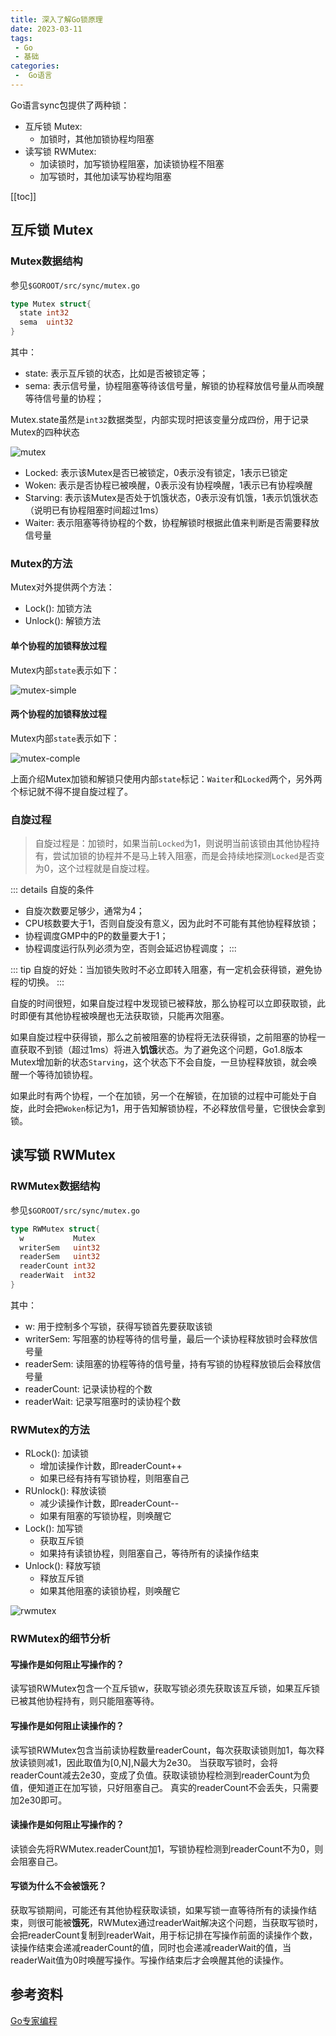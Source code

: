 ```yaml
---
title: 深入了解Go锁原理
date: 2023-03-11
tags:
 - Go
 - 基础
categories:
 -  Go语言
---
```


Go语言sync包提供了两种锁：

- 互斥锁 Mutex:
  - 加锁时，其他加锁协程均阻塞
- 读写锁 RWMutex:
  - 加读锁时，加写锁协程阻塞，加读锁协程不阻塞
  - 加写锁时，其他加读写协程均阻塞

<!-- more -->

[[toc]]

## 互斥锁 Mutex

### Mutex数据结构

参见`$GOROOT/src/sync/mutex.go`

```go
type Mutex struct{
  state int32
  sema  uint32
}
```

其中：

- state: 表示互斥锁的状态，比如是否被锁定等；
- sema: 表示信号量，协程阻塞等待该信号量，解锁的协程释放信号量从而唤醒等待信号量的协程；

Mutex.state虽然是`int32`数据类型，内部实现时把该变量分成四份，用于记录Mutex的四种状态

![mutex](./images/mutex.png)

- Locked: 表示该Mutex是否已被锁定，0表示没有锁定，1表示已锁定
- Woken: 表示是否协程已被唤醒，0表示没有协程唤醒，1表示已有协程唤醒
- Starving: 表示该Mutex是否处于饥饿状态，0表示没有饥饿，1表示饥饿状态（说明已有协程阻塞时间超过1ms）
- Waiter: 表示阻塞等待协程的个数，协程解锁时根据此值来判断是否需要释放信号量

### Mutex的方法

Mutex对外提供两个方法：

- Lock(): 加锁方法
- Unlock(): 解锁方法

#### 单个协程的加锁释放过程

Mutex内部`state`表示如下：

![mutex-simple](./images/mutex-simple.png)

#### 两个协程的加锁释放过程

Mutex内部`state`表示如下：

![mutex-comple](./images/mutex-complex.png)

上面介绍Mutex加锁和解锁只使用内部`state`标记：`Waiter`和`Locked`两个，另外两个标记就不得不提自旋过程了。

### 自旋过程

> 自旋过程是：加锁时，如果当前`Locked`为1，则说明当前该锁由其他协程持有，尝试加锁的协程并不是马上转入阻塞，而是会持续地探测`Locked`是否变为0，这个过程就是自旋过程。
>

::: details 自旋的条件

- 自旋次数要足够少，通常为4；
- CPU核数要大于1，否则自旋没有意义，因为此时不可能有其他协程释放锁；
- 协程调度GMP中的P的数量要大于1；
- 协程调度运行队列必须为空，否则会延迟协程调度；
:::

::: tip
自旋的好处：当加锁失败时不必立即转入阻塞，有一定机会获得锁，避免协程的切换。
:::

自旋的时间很短，如果自旋过程中发现锁已被释放，那么协程可以立即获取锁，此时即便有其他协程被唤醒也无法获取锁，只能再次阻塞。

如果自旋过程中获得锁，那么之前被阻塞的协程将无法获得锁，之前阻塞的协程一直获取不到锁（超过1ms）将进入**饥饿**状态<Badge text="注意" type="warning"/>。为了避免这个问题，Go1.8版本Mutex增加新的状态`Starving`，这个状态下不会自旋，一旦协程释放锁，就会唤醒一个等待加锁协程。

如果此时有两个协程，一个在加锁，另一个在解锁，在加锁的过程中可能处于自旋，此时会把`Woken`标记为1，用于告知解锁协程，不必释放信号量，它很快会拿到锁。

## 读写锁 RWMutex

### RWMutex数据结构

参见`$GOROOT/src/sync/mutex.go`

```go
type RWMutex struct{
  w           Mutex
  writerSem   uint32
  readerSem   uint32
  readerCount int32
  readerWait  int32
}
```

其中：

- w: 用于控制多个写锁，获得写锁首先要获取该锁
- writerSem: 写阻塞的协程等待的信号量，最后一个读协程释放锁时会释放信号量
- readerSem: 读阻塞的协程等待的信号量，持有写锁的协程释放锁后会释放信号量
- readerCount: 记录读协程的个数
- readerWait: 记录写阻塞时的读协程个数

### RWMutex的方法

- RLock(): 加读锁
  - 增加读操作计数，即readerCount++
  - 如果已经有持有写锁协程，则阻塞自己
- RUnlock(): 释放读锁
  - 减少读操作计数，即readerCount--
  - 如果有阻塞的写锁协程，则唤醒它
- Lock(): 加写锁
  - 获取互斥锁
  - 如果持有读锁协程，则阻塞自己，等待所有的读操作结束
- Unlock(): 释放写锁
  - 释放互斥锁
  - 如果其他阻塞的读锁协程，则唤醒它

![rwmutex](./images/rwmutex-logic.png)

### RWMutex的细节分析

#### 写操作是如何阻止写操作的？

读写锁RWMutex包含一个互斥锁w，获取写锁必须先获取该互斥锁，如果互斥锁已被其他协程持有，则只能阻塞等待。

#### 写操作是如何阻止读操作的？

读写锁RWMutex包含当前读协程数量readerCount，每次获取读锁则加1，每次释放读锁则减1，因此取值为[0,N],N最大为2e30。
当获取写锁时，会将readerCount减去2e30，变成了负值。获取读锁协程检测到readerCount为负值，便知道正在加写锁，只好阻塞自己。
真实的readerCount不会丢失，只需要加2e30即可。

#### 读操作是如何阻止写操作的？

读锁会先将RWMutex.readerCount加1，写锁协程检测到readerCount不为0，则会阻塞自己。

#### 写锁为什么不会被**饿死**？

获取写锁期间，可能还有其他协程获取读锁，如果写锁一直等待所有的读操作结束，则很可能被**饿死**，RWMutex通过readerWait解决这个问题，当获取写锁时，会把readerCount复制到readerWait，用于标记排在写操作前面的读操作个数，读操作结束会递减readerCount的值，同时也会递减readerWait的值，当readerWait值为0时唤醒写操作。写操作结束后才会唤醒其他的读操作。

## 参考资料

[Go专家编程](https://book.douban.com/subject/35144587/)